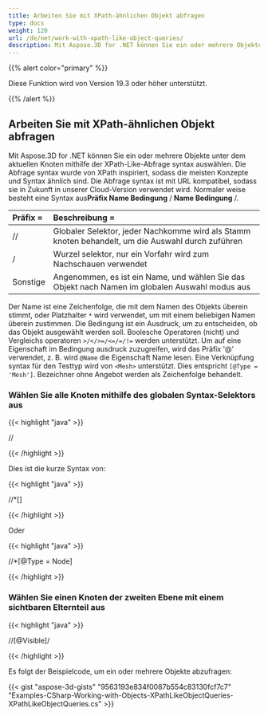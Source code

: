 ```yaml
---
title: Arbeiten Sie mit XPath-ähnlichen Objekt abfragen
type: docs
weight: 120
url: /de/net/work-with-xpath-like-object-queries/
description: Mit Aspose.3D for .NET können Sie ein oder mehrere Objekte unter dem aktuellen Knoten mithilfe der XPath-Like-Abfrage syntax auswählen. Die Abfrage syntax wurde von XPath inspiriert, sodass die meisten Konzepte und Syntax ähnlich sind. Die Abfrage syntax ist mit URL kompatibel, sodass sie in Zukunft in unserer Cloud-Version verwendet wird.
---
```

{{% alert color="primary" %}} 

Diese Funktion wird von Version 19.3 oder höher unterstützt.

{{% /alert %}} 
##  **Arbeiten Sie mit XPath-ähnlichen Objekt abfragen**
Mit Aspose.3D for .NET können Sie ein oder mehrere Objekte unter dem aktuellen Knoten mithilfe der XPath-Like-Abfrage syntax auswählen. Die Abfrage syntax wurde von XPath inspiriert, sodass die meisten Konzepte und Syntax ähnlich sind. Die Abfrage syntax ist mit URL kompatibel, sodass sie in Zukunft in unserer Cloud-Version verwendet wird. Normaler weise besteht eine Syntax aus**Präfix Name Bedingung** / **Name Bedingung** /.

|**Präfix =**|**Beschreibung =**|
| :- | :- |
| // |Globaler Selektor, jeder Nachkomme wird als Stamm knoten behandelt, um die Auswahl durch zuführen|
|/|Wurzel selektor, nur ein Vorfahr wird zum Nachschauen verwendet|
|Sonstige|Angenommen, es ist ein Name, und wählen Sie das Objekt nach Namen im globalen Auswahl modus aus|
Der Name ist eine Zeichenfolge, die mit dem Namen des Objekts überein stimmt, oder Platzhalter `*` wird verwendet, um mit einem beliebigen Namen überein zustimmen. Die Bedingung ist ein Ausdruck, um zu entscheiden, ob das Objekt ausgewählt werden soll. Boolesche Operatoren (nicht) und Vergleichs operatoren `>/</>=/<=/=/!=` werden unterstützt. Um auf eine Eigenschaft im Bedingung ausdruck zuzugreifen, wird das Präfix '@' verwendet, z. B. wird `@Name` die Eigenschaft Name lesen. Eine Verknüpfung syntax für den Testtyp wird von `<Mesh>` unterstützt. Dies entspricht `[@Type = 'Mesh']`. Bezeichner ohne Angebot werden als Zeichenfolge behandelt.
###  **Wählen Sie alle Knoten mithilfe des globalen Syntax-Selektors aus**
{{< highlight "java" >}}

 //<Node>

{{< /highlight >}}

Dies ist die kurze Syntax von:

{{< highlight "java" >}}

 //*[<Node>]

{{< /highlight >}}

Oder

{{< highlight "java" >}}

 //*[@Type = Node]

{{< /highlight >}}
###  **Wählen Sie einen Knoten der zweiten Ebene mit einem sichtbaren Elternteil aus**
{{< highlight "java" >}}

 //<Node>[@Visible]/<Node>

{{< /highlight >}}

Es folgt der Beispielcode, um ein oder mehrere Objekte abzufragen:

{{< gist "aspose-3d-gists" "9563193e834f0087b554c83130fcf7c7" "Examples-CSharp-Working-with-Objects-XPathLikeObjectQueries-XPathLikeObjectQueries.cs" >}}
